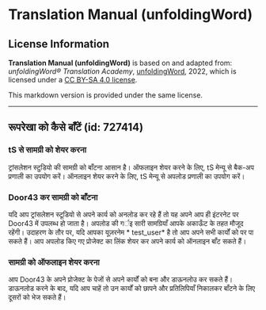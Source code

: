 # Translation Manual (unfoldingWord)

## License Information

**Translation Manual (unfoldingWord)** is based on and adapted from: _unfoldingWord® Translation Academy_, [unfoldingWord](https://unfoldingword.org/utw), 2022, which is licensed under a [CC BY-SA 4.0 license](https://creativecommons.org/licenses/by-sa/4.0/legalcode.en).

This markdown version is provided under the same license.



--------------------------------

## रूपरेखा को कैसे बाँटें (id: 727414)

### tS से सामग्री को शेयर करना

ट्रांसलेशन स्टुडियो की सामग्री को बाँटना आसान है। ऑफलाइन शेयर करने के लिए, tS मेन्यू से बैक\-अप प्रणाली का उपयोग करें। ऑनलाइन शेयर करने के लिए, tS मेन्यू से अपलोड प्रणाली का उपयोग करें।

### Door43 कर सामग्री को बाँटना

यदि आप ट्रांसलेशन स्टूडियो से अपने कार्य को अनलोड कर रहे हैं तो यह अपने आप ही इंटरनेट पर Door43 में उपलब्ध हो जाता है। अपलोड की गर्इ सारी सामग्रियाँ आपके अकाऊँट के तहत मौजूद रहेंगी। उदाहरण के तौर पर, यदि आपका यूज़रनेम \* test\_user\* है तो आप अपने सभी कार्यों को पर पा सकते हैं। आप अपलोड किए गए प्रोजेक्ट का लिंक शेयर कर अपने कार्य को ऑनलाइन बाँट सकते हैं।

### सामग्री को ऑफलाइन शेयर करना

आप Door43 के अपने प्रोजेक्ट के पेजों से अपने कार्यों को बना और डाऊनलोउ कर सकते हैं। डाऊनलोड करने के बाद, यदि आप चाहें तो उन कार्यों को छापने और प्रतिलिपियाँ निकालकर बाँटने के लिए दूसरों को भेज सकते हैं।



